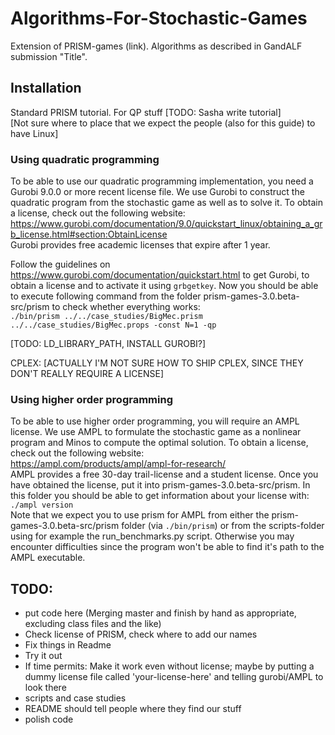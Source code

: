 # Algorithms-For-Stochastic-Games

Extension of PRISM-games (link).
Algorithms as described in GandALF submission "Title".

## Installation

Standard PRISM tutorial.
For QP stuff [TODO: Sasha write tutorial]
<br/>[Not sure where to place that we expect the people (also for this guide) to have Linux]
### Using quadratic programming
To be able to use our quadratic programming implementation, you need a Gurobi 9.0.0 or more recent license file. We use Gurobi to construct the quadratic program from the stochastic game as well as to solve it.
To obtain a license, check out the following website:<br/>
https://www.gurobi.com/documentation/9.0/quickstart_linux/obtaining_a_grb_license.html#section:ObtainLicense<br/>
Gurobi provides free academic licenses that expire after 1 year.

Follow the guidelines on https://www.gurobi.com/documentation/quickstart.html to get Gurobi, to obtain a license and to activate it using `grbgetkey`.
Now you should be able to execute following command from the folder prism-games-3.0.beta-src/prism to check whether everything works:<br/>
`./bin/prism ../../case_studies/BigMec.prism ../../case_studies/BigMec.props -const N=1 -qp`

[TODO: LD_LIBRARY_PATH, INSTALL GUROBI?]

CPLEX:
[ACTUALLY I'M NOT SURE HOW TO SHIP CPLEX, SINCE THEY DON'T REALLY REQUIRE A LICENSE]

### Using higher order programming
To be able to use higher order programming, you will require an AMPL license. We use AMPL to formulate the stochastic game as a nonlinear program and Minos to compute the optimal solution.
To obtain a license, check out the following website:<br/>
https://ampl.com/products/ampl/ampl-for-research/<br/>
AMPL provides a free 30-day trail-license and a student license. Once you have obtained the license, put it into prism-games-3.0.beta-src/prism. In this folder you should be able to get information about your license with:<br/>
`./ampl version`<br/>
Note that we expect you to use prism for AMPL from either the prism-games-3.0.beta-src/prism folder (via `./bin/prism`) or from the scripts-folder using for example the run_benchmarks.py script. Otherwise you may encounter difficulties since the program won't be able to find it's path to the AMPL executable.

## TODO:
- put code here (Merging master and finish by hand as appropriate, excluding class files and the like)
- Check license of PRISM, check where to add our names
- Fix things in Readme
- Try it out
- If time permits: Make it work even without license; maybe by putting a dummy license file called 'your-license-here' and telling gurobi/AMPL to look there
- scripts and case studies
- README should tell people where they find our stuff
- polish code
